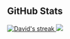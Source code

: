 ## GitHub Stats
<!-- Current Stats card -->

<div>
<a href="https://github.com/phirebase">
      <img alt="David's streak" src="https://github-readme-streak-stats-9m8ugfa77-denvercoder1.vercel.app/?user=phirebase&theme=monokai-metallian&border_radius=0&card_width=417&card_height=194&background=0D1017&fire=E8EDF3&currStreakNum=E8EDF3&sideNums=E8EDF3&currStreakLabel=E8EDF3&sideLabels=E8EDF3F0&dates=E8EDF3D5&ring=E8EDF3F0&card_width=400&card_height=195"/>
    </a>
  <a href="https://github.com/phirebase">
<img src="https://github-readme-stats.vercel.app/api?username=phirebase&show_icons=true&bg_color=0D1017&border_radius=0&text_color=E8EDF3D5&title_color=E8EDF3&icon_color=E8EDF3&hide_border=false&card_width=414&card_height=195"/>
    </a>
</div>

